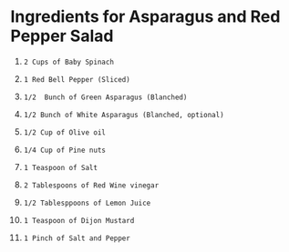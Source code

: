 # Ingredients for Asparagus and Red Pepper Salad

1.     2 Cups of Baby Spinach
2.     1 Red Bell Pepper (Sliced)
3.     1/2  Bunch of Green Asparagus (Blanched)
4.     1/2 Bunch of White Asparagus (Blanched, optional)
5.     1/2 Cup of Olive oil
6.     1/4 Cup of Pine nuts
7.     1 Teaspoon of Salt
8.     2 Tablespoons of Red Wine vinegar
9.     1/2 Tablesppoons of Lemon Juice
10.     1 Teaspoon of Dijon Mustard
11.     1 Pinch of Salt and Pepper